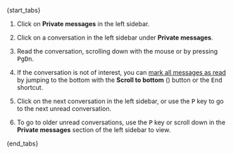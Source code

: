 {start_tabs}

1. Click on **Private messages** in the left sidebar.

1. Click on a conversation in the left sidebar under **Private messages**.

1. Read the conversation, scrolling down with the mouse or by pressing
   <kbd>PgDn</kbd>.

1. If the conversation is not of interest, you can
   [mark all messages as read](/help/marking-messages-as-read) by
   jumping to the bottom with the **Scroll to bottom**
   (<i class="fa fa-chevron-down"></i>) button or the <kbd>End</kbd> shortcut.

1. Click on the next conversation in the left sidebar, or use the
   <kbd>P</kbd> key to go to the next unread conversation.

1. To go to older unread conversations, use the <kbd>P</kbd> key or scroll
   down in the **Private messages** section of the left sidebar to view.

{end_tabs}
